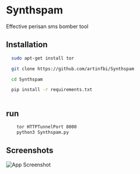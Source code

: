 # Synthspam
Effective perisan sms bomber tool


## Installation



```bash
  sudo apt-get install tor

  git clone https://github.com/artinfbi/Synthspam

  cd Synthspam

  pip install -r requirements.txt
  
```
## run 
```bash
    tor HTTPTunnelPort 8000
    python3 Synthspam.py
```


## Screenshots

![App Screenshot](https://i.imgur.com/6viWVI9.png)

